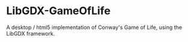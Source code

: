 LibGDX-GameOfLife
=================

A desktop / html5 implementation of Conway's Game of Life, using the LibGDX framework.
